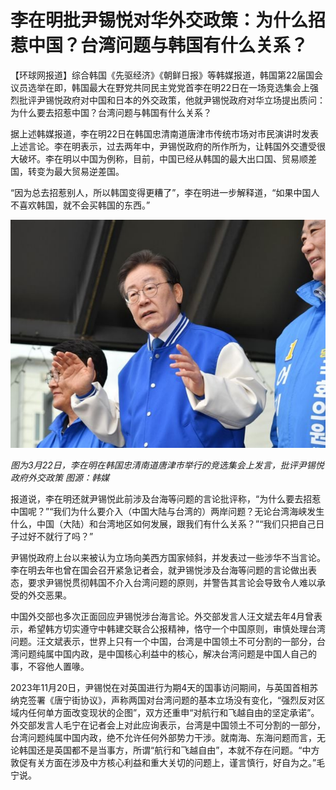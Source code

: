 # 李在明批尹锡悦对华外交政策：为什么招惹中国？台湾问题与韩国有什么关系？

【环球网报道】综合韩国《先驱经济》《朝鲜日报》等韩媒报道，韩国第22届国会议员选举在即，韩国最大在野党共同民主党党首李在明22日在一场竞选集会上强烈批评尹锡悦政府对中国和日本的外交政策，他就尹锡悦政府对华立场提出质问：为什么要去招惹中国？台湾问题与韩国有什么关系？

据上述韩媒报道，李在明22日在韩国忠清南道唐津市传统市场对市民演讲时发表上述言论。李在明表示，过去两年中，尹锡悦政府的所作所为，让韩国外交遭受很大破坏。李在明以中国为例称，目前，中国已经从韩国的最大出口国、贸易顺差国，转变为最大贸易逆差国。

“因为总去招惹别人，所以韩国变得更糟了”，李在明进一步解释道，“如果中国人不喜欢韩国，就不会买韩国的东西。”

![ee29040e01ac703363e716ab81eed7a9.jpg](https://raw.githubusercontent.com/qqhsx/qqnews_image/main/2024/03/25/李在明批尹锡悦对华外交政策：为什么招惹中国？台湾问题与韩国有什么关系？/ee29040e01ac703363e716ab81eed7a9.jpg)

_图为3月22日，李在明在韩国忠清南道唐津市举行的竞选集会上发言，批评尹锡悦政府外交政策 图源：韩媒_

报道说，李在明还就尹锡悦此前涉及台海等问题的言论批评称，“为什么要去招惹中国呢？”“我们为什么要介入（中国大陆与台湾的）两岸问题？无论台湾海峡发生什么，中国（大陆）和台湾地区如何发展，跟我们有什么关系？”“我们只把自己日子过好不就行了吗？”

尹锡悦政府上台以来被认为立场向美西方国家倾斜，并发表过一些涉华不当言论。李在明去年也曾在国会召开紧急记者会，就尹锡悦涉及台海等问题的言论做出表态，要求尹锡悦贯彻韩国不介入台湾问题的原则，并警告其言论会导致令人难以承受的外交恶果。

中国外交部也多次正面回应尹锡悦涉台海言论。外交部发言人汪文斌去年4月曾表示，希望韩方切实遵守中韩建交联合公报精神，恪守一个中国原则，审慎处理台湾问题。汪文斌表示，世界上只有一个中国，台湾是中国领土不可分割的一部分，台湾问题纯属中国内政，是中国核心利益中的核心，解决台湾问题是中国人自己的事，不容他人置喙。

2023年11月20日，尹锡悦在对英国进行为期4天的国事访问期间，与英国首相苏纳克签署《唐宁街协议》，声称两国对台湾问题的基本立场没有变化，“强烈反对区域内任何单方面改变现状的企图”，双方还重申“对航行和飞越自由的坚定承诺”。外交部发言人毛宁在记者会上对此应询表示，台湾是中国领土不可分割的一部分，台湾问题纯属中国内政，绝不允许任何外部势力干涉。就南海、东海问题而言，无论韩国还是英国都不是当事方，所谓“航行和飞越自由”，本就不存在问题。“中方敦促有关方面在涉及中方核心利益和重大关切的问题上，谨言慎行，好自为之。”毛宁说。

